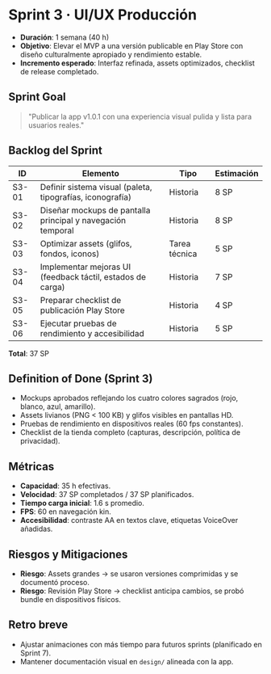 # Sprint 3 · UI/UX Producción

- **Duración**: 1 semana (40 h)
- **Objetivo**: Elevar el MVP a una versión publicable en Play Store con diseño culturalmente apropiado y rendimiento estable.
- **Incremento esperado**: Interfaz refinada, assets optimizados, checklist de release completado.

## Sprint Goal
> "Publicar la app v1.0.1 con una experiencia visual pulida y lista para usuarios reales."

## Backlog del Sprint
| ID | Elemento | Tipo | Estimación |
| --- | --- | --- | --- |
| S3-01 | Definir sistema visual (paleta, tipografías, iconografía) | Historia | 8 SP |
| S3-02 | Diseñar mockups de pantalla principal y navegación temporal | Historia | 8 SP |
| S3-03 | Optimizar assets (glifos, fondos, iconos) | Tarea técnica | 5 SP |
| S3-04 | Implementar mejoras UI (feedback táctil, estados de carga) | Historia | 7 SP |
| S3-05 | Preparar checklist de publicación Play Store | Historia | 4 SP |
| S3-06 | Ejecutar pruebas de rendimiento y accesibilidad | Historia | 5 SP |

**Total**: 37 SP

## Definition of Done (Sprint 3)
- Mockups aprobados reflejando los cuatro colores sagrados (rojo, blanco, azul, amarillo).
- Assets livianos (PNG < 100 KB) y glifos visibles en pantallas HD.
- Pruebas de rendimiento en dispositivos reales (60 fps constantes).
- Checklist de la tienda completo (capturas, descripción, política de privacidad).

## Métricas
- **Capacidad**: 35 h efectivas.
- **Velocidad**: 37 SP completados / 37 SP planificados.
- **Tiempo carga inicial**: 1.6 s promedio.
- **FPS**: 60 en navegación kin.
- **Accesibilidad**: contraste AA en textos clave, etiquetas VoiceOver añadidas.

## Riesgos y Mitigaciones
- **Riesgo**: Assets grandes → se usaron versiones comprimidas y se documentó proceso.
- **Riesgo**: Revisión Play Store → checklist anticipa cambios, se probó bundle en dispositivos físicos.

## Retro breve
- Ajustar animaciones con más tiempo para futuros sprints (planificado en Sprint 7).
- Mantener documentación visual en `design/` alineada con la app.
